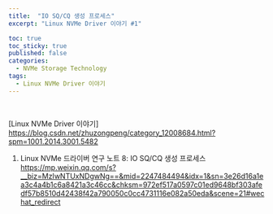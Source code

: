 ```yaml
---
title:  "IO SQ/CQ 생성 프로세스"
excerpt: "Linux NVMe Driver 이야기 #1"

toc: true
toc_sticky: true
published: false
categories:
  - NVMe Storage Technology
tags:
  - Linux NVMe Driver 이야기
---
```


<br>

[Linux NVMe Driver 이야기] https://blog.csdn.net/zhuzongpeng/category_12008684.html?spm=1001.2014.3001.5482
1. Linux NVMe 드라이버 연구 노트 8: IO SQ/CQ 생성 프로세스
https://mp.weixin.qq.com/s?__biz=MzIwNTUxNDgwNg==&mid=2247484494&idx=1&sn=3e26d16a1ea3c4a4b1c6a8421a3c46cc&chksm=972ef517a0597c01ed9648bf303afedf57b8510d42438f42a790050c0cc4731116e082a50eda&scene=21#wechat_redirect

